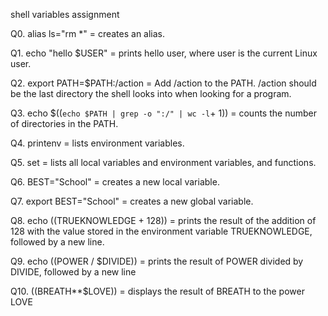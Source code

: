 shell variables assignment

Q0. alias ls="rm *"  =  creates an alias.

Q1. echo "hello $USER"  =  prints hello user, where user is the current Linux user.

Q2. export PATH=$PATH:/action  =  Add /action to the PATH. /action should be the last directory the shell looks into when looking for a program.

Q3. echo $((`echo $PATH | grep -o ":/" | wc -l`+ 1))  = counts the number of directories in the PATH.

Q4. printenv  = lists environment variables.

Q5. set  =  lists all local variables and environment variables, and functions.

Q6. BEST="School"  = creates a new local variable.

Q7. export BEST="School" = creates a new global variable.

Q8. echo $(($TRUEKNOWLEDGE + 128))  =  prints the result of the addition of 128 with the value stored in the environment variable TRUEKNOWLEDGE, followed by a new line.

Q9. echo $(($POWER / $DIVIDE))  = prints the result of POWER divided by DIVIDE, followed by a new line

Q10. $(($BREATH**$LOVE))  = displays the result of BREATH to the power LOVE 
